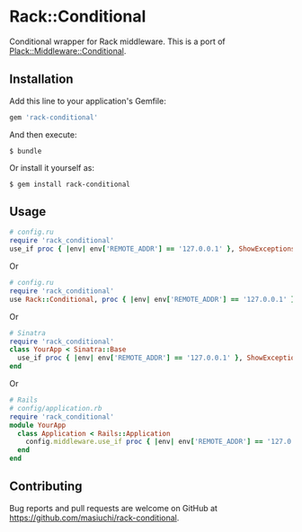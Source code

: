 # Rack::Conditional
Conditional wrapper for Rack middleware. This is a port of [Plack::Middleware::Conditional](https://metacpan.org/pod/Plack::Middleware::Conditional).

## Installation

Add this line to your application's Gemfile:

```ruby
gem 'rack-conditional'
```

And then execute:

    $ bundle

Or install it yourself as:

    $ gem install rack-conditional

## Usage


```ruby
# config.ru
require 'rack_conditional'
use_if proc { |env| env['REMOTE_ADDR'] == '127.0.0.1' }, ShowExceptions
```

Or

```ruby
# config.ru
require 'rack_conditional'
use Rack::Conditional, proc { |env| env['REMOTE_ADDR'] == '127.0.0.1' }, ShowExceptions
```

Or

```ruby
# Sinatra
require 'rack_conditional'
class YourApp < Sinatra::Base
  use_if proc { |env| env['REMOTE_ADDR'] == '127.0.0.1' }, ShowExceptions
end
```

Or

```ruby
# Rails
# config/application.rb
require 'rack_conditional'
module YourApp
  class Application < Rails::Application
    config.middleware.use_if proc { |env| env['REMOTE_ADDR'] == '127.0.0.1' }, ShowExceptions
  end
end
```

## Contributing

Bug reports and pull requests are welcome on GitHub at https://github.com/masiuchi/rack-conditional.

